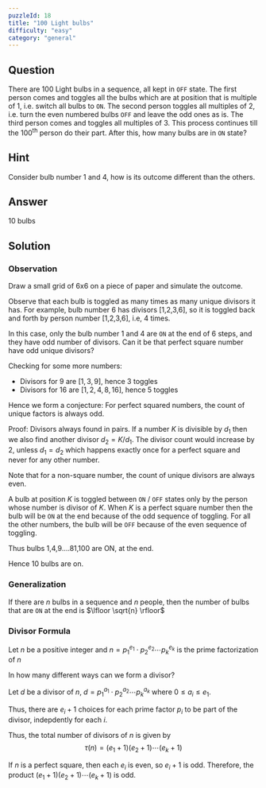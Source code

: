 ```yaml
---
puzzleId: 18
title: "100 Light bulbs"
difficulty: "easy"
category: "general"
---
```


## Question
There are 100 Light bulbs in a sequence, all kept in `OFF` state. The first person comes and toggles all the bulbs which are at position that is multiple of $1$, i.e. switch all bulbs to `ON`. The second person toggles all multiples of $2$, i.e. turn the even numbered bulbs `OFF` and leave the odd ones as is. The third person comes and toggles all multiples of $3$. This process continues till the $100^{\text{th}}$ person do their part. After this, how many bulbs are in `ON` state?

## Hint
Consider bulb number 1 and 4, how is its outcome different than the others.

## Answer
10 bulbs

## Solution

### Observation
Draw a small grid of 6x6 on a piece of paper and simulate the outcome.

Observe that each bulb is toggled as many times as many unique divisors it has.
For example, bulb number 6 has divisors [1,2,3,6], so it is toggled back and forth by person number [1,2,3,6], i.e, 4 times.

In this case, only the bulb number $1$ and $4$ are `ON` at the end of 6 steps, and they have odd number of divisors. Can it be that perfect square number have odd unique divisors?

Checking for some more numbers: 

- Divisors for $9$ are $[1,3,9]$, hence $3$ toggles
- Divisors for $16$ are $[1,2,4,8,16]$, hence $5$ toggles


Hence we form a conjecture: For perfect squared numbers, the count of unique factors is always odd.

Proof: Divisors always found in pairs. If a number $K$ is divisible by $d_1$ then we also find another divisor $d_2 = K/d_1$. The divisor count would increase by 2, unless $d_1 = d_2$ which happens exactly once for a perfect square and never for any other number.

Note that for a non-square number, the count of unique divisors are always even.

A bulb at position $K$ is toggled between `ON` / `OFF` states only by the person whose number is divisor of $K$. When $K$ is a perfect square number then the bulb will be `ON` at the end because of the odd sequence of toggling. For all the other numbers, the bulb will be `OFF` because of the even sequence of toggling.

Thus bulbs 1,4,9....81,100 are ON, at the end.

Hence 10 bulbs are on.

### Generalization

If there are $n$ bulbs in a sequence and $n$ people, then the number of bulbs that are `ON` at the end is $\lfloor \sqrt{n} \rfloor$


### Divisor Formula


Let $n$ be a positive integer and $n = p_1^{e_1} \cdot p_2^{e_2} \cdots p_k^{e_k}$ is the prime factorization of $n$

In how many different ways can we form a divisor?

Let $d$ be a divisor of $n$, $d = p_1^{a_1} \cdot p_2^{a_2} \cdots p_k^{a_k}$ where $0 \le a_i \le e_1$. 

Thus, there are $e_i + 1$ choices for each prime factor $p_i$ to be part of the divisor, indepdently for each $i$.

Thus, the total number of divisors of $n$ is given by
$$ \tau(n) = (e_1 + 1)(e_2 + 1) \cdots (e_k + 1) $$


If $n$ is a perfect square, then each $e_i$ is even, so $e_i + 1$ is odd. Therefore, the product $(e_1 + 1)(e_2 + 1) \cdots (e_k + 1)$ is odd.

